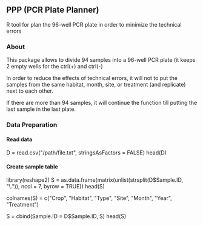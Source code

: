 ## PPP (PCR Plate Planner)
R tool for plan the 96-well PCR plate in order to minimize the technical errors

### About
This package allows to divide 94 samples into a 96-well PCR plate (it keeps 2 empty wells for the ctrl(+) and ctrl(-)

In order to reduce the effects of technical errors, it will not to put the samples from the same habitat, month, site, or treatment (and replicate) next to each other.

If there are more than 94 samples, it will continue the function till putting the last sample in the last plate.

### Data Preparation
#### Read data 
D = read.csv("/path/file.txt", stringsAsFactors = FALSE)
head(D)


#### Create sample table ####
library(reshape2)
S = as.data.frame(matrix(unlist(strsplit(D$Sample.ID, "\\.")), ncol = 7, byrow = TRUE))
head(S)

colnames(S) = c("Crop",
                "Habitat",
                "Type",
                "Site",
                "Month",
                "Year",
                "Treatment")

S = cbind(Sample.ID = D$Sample.ID, S)
head(S)
